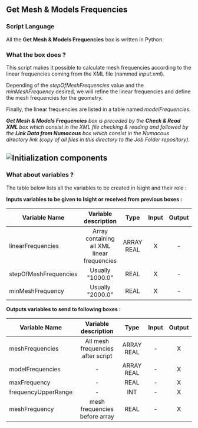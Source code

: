 ## Get Mesh & Models Frequencies
### Script Language

All the __Get Mesh & Models Frequencies__ box is written in Python.
### What the box does ?


This script makes it possible to calculate mesh frequencies according to the linear frequencies coming from the XML file (nammed *input.xml*).

Depending of the *stepOfMeshFrequencies* value and the *minMeshFrequency* desired, we will refine the linear frequencies and define the mesh frequencies for the geometry.

Finally, the linear frequencies are listed in a table named *modelFrequencies*.

*__Get Mesh & Models Frequencies__ box is preceded by the __Check & Read XML__ box which consist in the XML file checking & reading and followed by the __Link Data from Numacous__ box which consist in the Numacous directory link (copy of all files in this directory to the Job Folder repository).*

![Initialization components](https://user-images.githubusercontent.com/45098441/72733887-149ba080-3b99-11ea-8a0b-7e1238c4e042.jpeg)
----------------------------

### What about variables ?

The table below lists all the variables to be created in Isight and their role :

__Inputs variables to be given to Isight or received from previous boxes :__ 

| Variable Name | Variable description | Type | Input | Output |
| ------ | :------------: | :------: | :------: |  :------: |
| linearFrequencies | Array containing all XML linear frequencies | ARRAY REAL | X |- |
| stepOfMeshFrequencies | Usually "1000.0" | REAL | X |- |
| minMeshFrequency | Usually "2000.0" | REAL | X | - |


__Outputs variables to send to following boxes :__

| Variable Name | Variable description | Type | Input | Output |
| ------ | :------------: | :------: | :------: |  :------: |
| meshFrequencies | All mesh frequencies after script | ARRAY REAL | - | X |
| modelFrequencies | - | ARRAY REAL | - | X |
| maxFrequency | - | REAL | - | X |
| frequencyUpperRange | - | INT | - | X |
| meshFrequency | mesh frequencies before array | REAL | - | X |

